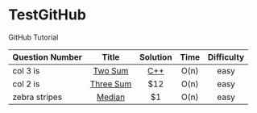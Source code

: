 # TestGitHub
GitHub Tutorial

| Question Number | Title         | Solution  | Time | Difficulty |
| --------------  |:-------------:| :--------:|:----:| :----------:|
| col 3 is        | [Two Sum](https://leetcode.com/problems/two-sum/description/) | [C++]() | O(n) | easy |
| col 2 is        | [Three Sum](https://github.com/txgeng/TestGitHub/blob/master/python/helloworld.py)|    $12 | O(n) | easy |
| zebra stripes   | [Median](https://github.com/txgeng/TestGitHub/blob/master/python/helloworld.py)   |    $1 | O(n) | easy |

